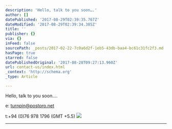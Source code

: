 ```yaml
---
description: 'Hello, talk to you soon….'
author: []
datePublished: '2017-08-29T02:39:35.767Z'
dateModified: '2017-08-29T02:39:34.385Z'
title: ''
publisher: {}
via: {}
inFeed: false
sourcePath: _posts/2017-02-22-7c0a6d2f-1eb5-43db-baa4-bc61c31fc2f3.md
hasPage: true
starred: false
datePublishedOriginal: '2017-08-28T09:27:13.960Z'
url: contact-us/index.html
_context: 'http://schema.org'
_type: Article

---
```

Hello, talk to you soon....

e: turnpin@postpro.net

t:+94 (0)76 978 1796 (GMT +5.5)
![](https://the-grid-user-content.s3-us-west-2.amazonaws.com/9b9aad62-7d24-466e-aeed-791155784efe.jpg)

---